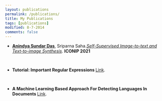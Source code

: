 ```yaml
---
layout: publications
permalink: /publications/
title: My Publications
tags: [publications]
modified: 8-7-2014
comments: false
---
```


<section>

    
  
  <p align="center">
    </p>
  <div style="text-align:left"><ul><li><u><b>Anindya Sundar Das</b></u>, Sriparna Saha.<a href="https://link.springer.com/chapter/10.1007/978-3-030-92273-3_34"><i>Self-Supervised Image-to-text and Text-to-image Synthesis</i></a>. <b>ICONIP 2021</b> </li>
 
</ul> </div>

<br>

<p align="center">
    </p>
  <div style="text-align:left"><ul><li><strong>Tutorial: Important Regular Expressions </strong><a href=""> </a> <a href="https://medium.com/@anindyasdas/important-regular-expressions-def051aa7425?sk=6db3da75aae83586c0b252b955c6a8e3">Link</a>. </li>
 
</ul> </div>

<br>

<p align="center">
    </p>
  <div style="text-align:left"><ul><li><strong>A Machine Learning Based Approach For Detecting Languages In Documents </strong><a href=""> </a> <a href="https://medium.com/@anindyasdas/a-machine-learning-based-approach-for-detecting-languages-in-documents-8145350f08f9?sk=7ff825c48a69bb8b4f1518f7daf41cad">Link</a>. </li>
 
</ul> </div>


</section>



